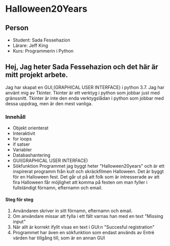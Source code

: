 # Halloween20Years
## Person

* Student: Sada Fessehazion
* Lärare: Jeff King
* Kurs: Programmerin i Python

## Hej, Jag heter Sada Fessehazion och det här är mitt projekt arbete.

Jag har skapat en GUI,(GRAPHICAL USER INTERFACE) i python 3.7. Jag har använt mig av Tkinter. Tkinter är ett verktyg i python som jobbar just med gränssnitt. Tkinter är inte den enda verktygslådan i python som jobbar med dessa uppdrag, men är den mest vanliga.

### Innehåll
* Objekt orienterat
* Interaktivit
* for loops
* if satser
* Variabler
* Databashantering
* GUI(GRAPHICAL USER INTERFACE)
* Sökfunktion
Programmet jag byggt heter "Halloween20years" och är ett inspirerat programm från kult och skräckfilmen Halloween. Det är byggt för en Halloween fest. Det går ut på att folk som är intresserade av att fira Halloween får möjlighet att komma på festen om man fyller i fullständigt förnamn, efternamn och email.

#### Steg för steg

1. Användaren skriver in sitt förnamn, efternamn och email.
2. Om användare missar att fylla i ett fält varnas han med en text "Missing input"
3. När allt är korrekt ifyllt visas en text i GUI:n "Succesful registration"
4. Programmet har även en sökfunktion som endast används av Entré värden har tillgång till, som är en annan GUI



